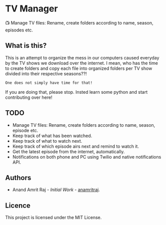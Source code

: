 # TV Manager

:tv: Manage TV files: Rename, create folders according to name, season, episodes etc.

## What is this?
This is an attempt to organize the mess in our computers caused everyday by the TV shows we download over the internet. I mean, who has the time to create folders and copy each file into organized folders per TV show divided into their respective seasons??!

```
One does not simply have time for that!
```
If you are doing that, please stop. Insted learn some python and start contributing over here!

## TODO
- Manage TV files: Rename, create folders according to name, season, episode etc.
- Keep track of what has been watched.
- Keep track of what to watch next.
- Keep track of which episode airs next and remind to watch it.
- Get the latest episode from the internet, automatically.
- Notifications on both phone and PC using Twilio and native notifications API.

## Authors
- Anand Amrit Raj - *Initial Work* - [anamritraj](https://github.com/anamritraj).

## Licence

This project is licensed under the MIT License.
